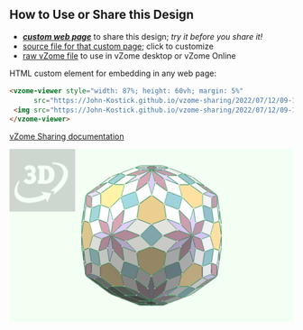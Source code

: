 
## How to Use or Share this Design

 - [***custom web page***][post] to share this design; *try it before you share it!*
 - [source file for that custom page][source]; click to customize
 - [raw vZome file][raw] to use in vZome desktop or vZome Online
 
 HTML custom element for embedding in any web page:
 ```html
<vzome-viewer style="width: 87%; height: 60vh; margin: 5%"
       src="https://John-Kostick.github.io/vzome-sharing/2022/07/12/09-11-19-Green-Icosahedroid/Green-Icosahedroid.vZome" >
  <img src="https://John-Kostick.github.io/vzome-sharing/2022/07/12/09-11-19-Green-Icosahedroid/Green-Icosahedroid.png" />
</vzome-viewer>
 ```

[vZome Sharing documentation](https://vzome.github.io/vzome/sharing.html#how-it-works)

![Image](<Green-Icosahedroid.png>)


[post]: <https://John-Kostick.github.io/vzome-sharing/2022/07/12/Green-Icosahedroid-09-11-19.html>
[source]: <https://github.com/John-Kostick/vzome-sharing/edit/main/_posts/2022-07-12-Green-Icosahedroid-09-11-19.md>
[raw]: <https://raw.githubusercontent.com/John-Kostick/vzome-sharing/main/2022/07/12/09-11-19-Green-Icosahedroid/Green-Icosahedroid.vZome>
